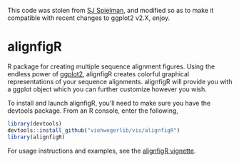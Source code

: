 This code was stolen from [SJ Spielman](https://github.com/sjspielman/alignfigR), and modified so as to make it compatible with recent changes to ggplot2 v2.X, enjoy.

# alignfigR
R package for creating multiple sequence alignment figures.
Using the endless power of [ggplot2](http://ggplot2.org), alignfigR creates colorful graphical representations of your sequence alignments.
alignfigR will provide you with a ggplot object which you can further customize however you wish.

To install and launch alignfigR, you'll need to make sure you have the devtools package. From an R console, enter the following,
```r
library(devtools)
devtools::install_github("viehwegerlib/vis/alignfigR")
library(alignfigR)
```

For usage instructions and examples, see the [alignfigR vignette](http://htmlpreview.github.io/?https://github.com/sjspielman/alignfigR/blob/master/vignettes/introduction.html).

